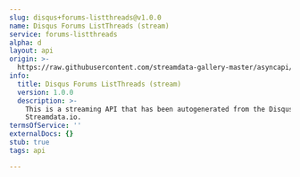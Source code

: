 ```yaml
---
slug: disqus+forums-listthreads@v1.0.0
name: Disqus Forums ListThreads (stream)
service: forums-listthreads
alpha: d
layout: api
origin: >-
  https://raw.githubusercontent.com/streamdata-gallery-master/asyncapi/master/_listings/disqus/disqus-forums-listthreads-stream-async.md
info:
  title: Disqus Forums ListThreads (stream)
  version: 1.0.0
  description: >-
    This is a streaming API that has been autogenerated from the Disqus using
    Streamdata.io.
termsOfService: ''
externalDocs: {}
stub: true
tags: api

---
```

